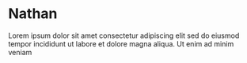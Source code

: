 # Nathan

Lorem ipsum dolor sit amet
consectetur adipiscing elit
sed do eiusmod tempor incididunt ut labore et dolore magna aliqua. Ut enim ad minim veniam